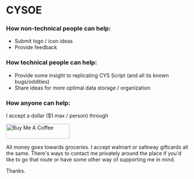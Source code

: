 # CYSOE

### How non-technical people can help:

- Submit logo / icon ideas
- Provide feedback

### How technical people can help:

- Provide some insight to replicating CYS Script (and all its known bugs/oddities)
- Share ideas for more optimal data storage / organization

### How anyone can help:

I accept a dollar ($1 max / person) through

<a href="https://www.buymeacoffee.com/praxibetel" target="_blank"><img src="https://cdn.buymeacoffee.com/buttons/default-orange.png" alt="Buy Me A Coffee" height="41" width="174"></a>

All money goes towards groceries. I accept walmart or safeway giftcards all the same. There's ways to contact me privately around the place if you'd like to go that route or have some other way of supporting me in mind.

Thanks.
